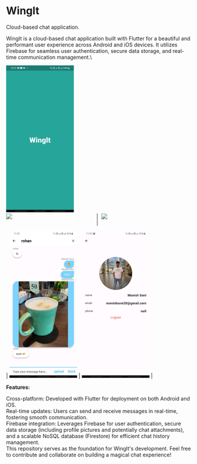 # Winglt

Cloud-based chat application.

WingIt is a cloud-based chat application built with Flutter for a beautiful and performant user experience across Android and iOS devices. It utilizes Firebase for seamless user authentication, secure data storage, and real-time communication management.\

<img src="assets/start" height="400">
<div style="display: flex;">
<img src="https://media.giphy.com/media/v1.Y2lkPTc5MGI3NjExdGNobGd6cGc4ajQwaTBvcDVpam1vc3Z0aTR1OTZ5eG5weXo2ejRzNiZlcD12MV9pbnRlcm5hbF9naWZfYnlfaWQmY3Q9Zw/9VJhJNRgTHH3ThzDPs/giphy.gif" width="250" > | | <img src="https://media.giphy.com/media/v1.Y2lkPTc5MGI3NjExeTFtNWduOG8ydGVtYjR2bndvdnpjamozMXNlbGs4eGI4ZXhvMm82YSZlcD12MV9pbnRlcm5hbF9naWZfYnlfaWQmY3Q9Zw/8f82dRKl9nc1zJqurW/giphy.gif" width="250" > 
</div>


| <img src="assets/chat_screen" height="400"> | <img src="assets/profile_page" height="400"> |

**Features:**

Cross-platform: Developed with Flutter for deployment on both Android and iOS.\
Real-time updates: Users can send and receive messages in real-time, fostering smooth communication.\
Firebase integration: Leverages Firebase for user authentication, secure data storage (including profile pictures and potentially chat attachments), and a scalable NoSQL database (Firestore) for efficient chat history management.\
This repository serves as the foundation for WingIt's development. Feel free to contribute and collaborate on building a magical chat experience!

